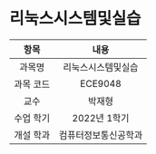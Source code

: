 # 리눅스시스템및실습
| 항목 | 내용 |
| :-: | :-: |
| 과목명 | 리눅스시스템및실습 |
| 과목 코드 | ECE9048 |
| 교수 | 박재형 |
| 수업 학기 | 2022년 1학기 |
| 개설 학과 | 컴퓨터정보통신공학과 |
